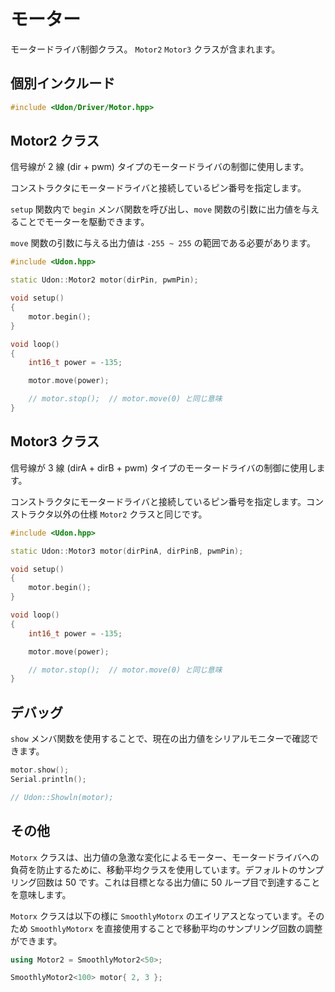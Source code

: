 # モーター

モータードライバ制御クラス。 `Motor2` `Motor3` クラスが含まれます。

## 個別インクルード

```cpp
#include <Udon/Driver/Motor.hpp>
```

## Motor2 クラス

信号線が 2 線 (dir + pwm) タイプのモータードライバの制御に使用します。

コンストラクタにモータードライバと接続しているピン番号を指定します。

`setup` 関数内で `begin` メンバ関数を呼び出し、`move` 関数の引数に出力値を与えることでモーターを駆動できます。

`move` 関数の引数に与える出力値は `-255 ~ 255` の範囲である必要があります。

```cpp
#include <Udon.hpp>

static Udon::Motor2 motor(dirPin, pwmPin);

void setup()
{
    motor.begin();
}

void loop()
{
    int16_t power = -135;

    motor.move(power);

    // motor.stop();  // motor.move(0) と同じ意味
}
```

## Motor3 クラス

信号線が 3 線 (dirA + dirB + pwm) タイプのモータードライバの制御に使用します。

コンストラクタにモータードライバと接続しているピン番号を指定します。コンストラクタ以外の仕様 `Motor2` クラスと同じです。

```cpp
#include <Udon.hpp>

static Udon::Motor3 motor(dirPinA, dirPinB, pwmPin);

void setup()
{
    motor.begin();
}

void loop()
{
    int16_t power = -135;

    motor.move(power);

    // motor.stop();  // motor.move(0) と同じ意味
}
```

## デバッグ

`show` メンバ関数を使用することで、現在の出力値をシリアルモニターで確認できます。

```cpp
motor.show();
Serial.println();

// Udon::Showln(motor);
```

## その他

`Motorx` クラスは、出力値の急激な変化によるモーター、モータードライバへの負荷を防止するために、移動平均クラスを使用しています。デフォルトのサンプリング回数は 50 です。これは目標となる出力値に 50 ループ目で到達することを意味します。

`Motorx` クラスは以下の様に `SmoothlyMotorx` のエイリアスとなっています。そのため `SmoothlyMotorx` を直接使用することで移動平均のサンプリング回数の調整ができます。

```cpp
using Motor2 = SmoothlyMotor2<50>;
```

```cpp
SmoothlyMotor2<100> motor{ 2, 3 };
```
